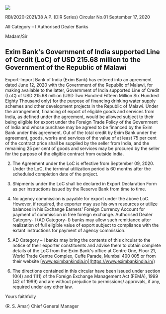 ![](_page_0_Picture_0.jpeg)

RBI/2020-2021/38 A.P. (DIR Series) Circular No.01 September 17, 2020

All Category – I Authorised Dealer Banks

Madam/Sir

## **Exim Bank's Government of India supported Line of Credit (LoC) of USD 215.68 million to the Government of the Republic of Malawi**

Export-Import Bank of India (Exim Bank) has entered into an agreement dated June 12, 2020 with the Government of the Republic of Malawi, for making available to the latter, Government of India supported Line of Credit (LoC) of USD 215.68 million (USD Two Hundred Fifteen Million Six Hundred Eighty Thousand only) for the purpose of financing drinking water supply schemes and other development projects in the Republic of Malawi. Under the arrangement, financing of export of eligible goods and services from India, as defined under the agreement, would be allowed subject to their being eligible for export under the Foreign Trade Policy of the Government of India and whose purchase may be agreed to be financed by the Exim Bank under this agreement. Out of the total credit by Exim Bank under the agreement, goods, works and services of the value of at least 75 per cent of the contract price shall be supplied by the seller from India, and the remaining 25 per cent of goods and services may be procured by the seller for the purpose of the eligible contract from outside India.

2. The Agreement under the LoC is effective from September 09, 2020. Under the LoC, the terminal utilization period is 60 months after the scheduled completion date of the project.

3. Shipments under the LoC shall be declared in Export Declaration Form as per instructions issued by the Reserve Bank from time to time.

4. No agency commission is payable for export under the above LoC. However, if required, the exporter may use his own resources or utilize balances in his Exchange Earners' Foreign Currency Account for payment of commission in free foreign exchange. Authorised Dealer Category- I (AD Category- I) banks may allow such remittance after realization of full eligible value of export subject to compliance with the extant instructions for payment of agency commission.

5. AD Category – I banks may bring the contents of this circular to the notice of their exporter constituents and advise them to obtain complete details of the LoC from the Exim Bank's office at Centre One, Floor 21, World Trade Centre Complex, Cuffe Parade, Mumbai 400 005 or from their website [www.eximbankindia.in](https://www.eximbankindia.in/) 

6. The directions contained in this circular have been issued under section 10(4) and 11(1) of the Foreign Exchange Management Act (FEMA), 1999 (42 of 1999) and are without prejudice to permissions/ approvals, if any, required under any other law.

Yours faithfully

(R. S. Amar) Chief General Manager